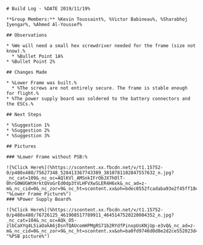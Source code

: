     # Build Log - %DATE 2019/11/19%
    
    **Group Members:** %Kevin Toussaint%, %Victor Babineau%, %Sharabhoj Iyengar%, %Ahmed Al-Youssef%
    
    ## Observations
    
    * %We will need a small hex screwdriver needed for the frame (size not know).%
      * %Bullet Point 1A%
    * %Bullet Point 2%
    
    ## Changes Made
    
    * %Lower Frame was built.%
      * %The screws are not entirely secure. The frame is stable enough for flight.%
    * %The power supply board was soldered to the battery connectors and the ESCs.%
    
    ## Next Steps
    
    * %Suggestion 1%
    * %Suggestion 2%
    * %Suggestion 3%

    ## Pictures
    
    ### %Lower Frame without PSB:%
    
    ![%Click Here%](%https://scontent.xx.fbcdn.net/v/t1.15752-0/p480x480/75627348_528413367743389_3810781102847557632_n.jpg?_nc_cat=109&_nc_oc=AQlKVl_AMSnkIFrObJX7hOlT-0hrG0WUGWtHrktQVoGrEd0dp3tVLHFVXwSLER4H6xk&_nc_ad=z-m&_nc_cid=0&_nc_zor=9&_nc_ht=scontent.xx&oh=bdec0552fcadaba93e2f45ff18e196b5&oe=5E823DA0% "%Lower Frame Picture%")
    ### %Power Supply Board%
    
    ![%Click Here%](%https://scontent.xx.fbcdn.net/v/t1.15752-0/p480x480/76726125_461908517789911_4645147520220004352_n.jpg?_nc_cat=104&_nc_oc=AQk_O5-zlbCaXYq4L5iaOakA6jDsnTQAUcomHPMgRS71b2RYdfPinxpUsKNjUp-e3vQ&_nc_ad=z-m&_nc_cid=0&_nc_zor=9&_nc_ht=scontent.xx&oh=ba0fd9746d0d8e2d2ce552023d4983c1&oe=5E41866A% "%PSB picture%")
